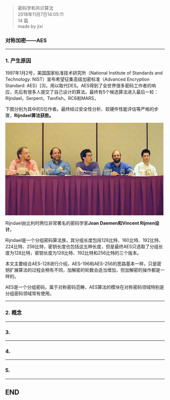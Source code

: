 > 密码学和共识算法  
> 2018年11月7日14:05:11       
> 14 篇  
> made by jixi
### 对称加密——AES

----------


### 1. 产生原因
1997年1月2号，美国国家标准技术研究所（National Institute of Standards and Technology: NIST）宣布希望征集高级加密标准（Advanced Encryption Standard: AES）[3]，用以取代DES。AES得到了全世界很多密码工作者的响应，先后有很多人提交了自己设计的算法。最终有5个候选算法进入最后一轮：Rijndael，Serpent，Twofish，RC6和MARS，

下图分别为其中的5位作者。最终经过安全性分析、软硬件性能评估等严格的步骤，**Rijndael算法获胜。**

<img src="https://www.github.com/jixiyu/images3/raw/master/小书匠/1541573223422.png" width="500" hegiht="400" align="center" /> 


Rijndael由比利时两位非常著名的密码学家**Joan Daemen和Vincent Rijmen设计**。

Rijndael是一个分组密码算法族，其分组长度包括128比特、160比特、192比特、224比特、256比特，密钥长度也包括这五种长度，但是最终AES只选取了分组长度为128比特，密钥长度为128比特、192比特和256比特的三个版本。 

本文主要结合AES-128进行介绍，AES-196和AES-256的思路基本一样，只是密钥扩展算法的过程会稍有不同，加解密的轮数会适当增加，但加解密的操作都是一样的。

AES是一个分组密码，属于对称密码范畴，AES算法的模块在对称密码领域特别是分组密码领域常有使用。

----------

### 2. 概念


  
----------

### 3. 


----------

### 4. 


----------

### 5. 


----------
## END

